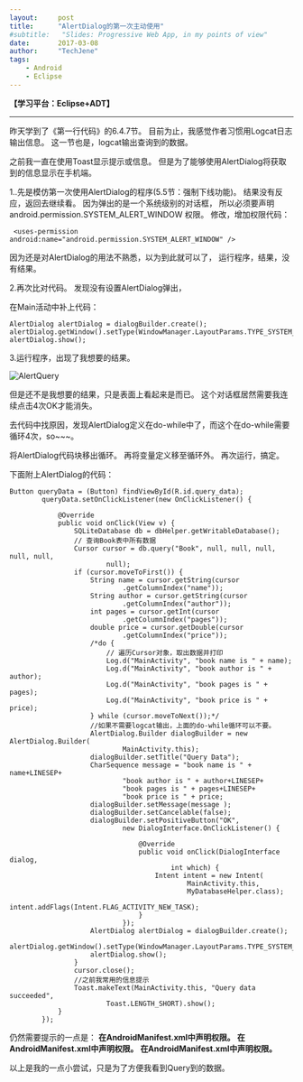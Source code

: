 ```yaml
---
layout:     post
title:      "AlertDialog的第一次主动使用"
#subtitle:   "Slides: Progressive Web App, in my points of view"
date:       2017-03-08
author:     "TechJene"
tags:
    - Android
    - Eclipse
---
```


**【学习平台：Eclipse+ADT】**

----------
昨天学到了《第一行代码》的6.4.7节。
目前为止，我感觉作者习惯用Logcat日志输出信息。
这一节也是，logcat输出查询到的数据。

之前我一直在使用Toast显示提示或信息。
但是为了能够使用AlertDialog将获取到的信息显示在手机端。

1..先是模仿第一次使用AlertDialog的程序(5.5节：强制下线功能)。
结果没有反应，返回去继续看。
因为弹出的是一个系统级别的对话框，
所以必须要声明android.permission.SYSTEM_ALERT_WINDOW 权限。
修改，增加权限代码：

```
 <uses-permission android:name="android.permission.SYSTEM_ALERT_WINDOW" />
```
因为还是对AlertDialog的用法不熟悉，以为到此就可以了，
运行程序，结果，没有结果。

2.再次比对代码。
发现没有设置AlertDialog弹出，

在Main活动中补上代码：
```
AlertDialog alertDialog = dialogBuilder.create();
alertDialog.getWindow().setType(WindowManager.LayoutParams.TYPE_SYSTEM_ALERT);
alertDialog.show();
```
3.运行程序，出现了我想要的结果。

![AlertQuery](http://img.blog.csdn.net/20161023110450724)

但是还不是我想要的结果，只是表面上看起来是而已。
这个对话框居然需要我连续点击4次OK才能消失。

去代码中找原因，发现AlertDialog定义在do-while中了，而这个在do-while需要循环4次，so~~~。

将AlertDialog代码块移出循环。
再将变量定义移至循环外。
再次运行，搞定。

下面附上AlertDialog的代码：

```
Button queryData = (Button) findViewById(R.id.query_data);
		queryData.setOnClickListener(new OnClickListener() {

			@Override
			public void onClick(View v) {
				SQLiteDatabase db = dbHelper.getWritableDatabase();
				// 查询Book表中所有数据
				Cursor cursor = db.query("Book", null, null, null, null, null,
						null);
				if (cursor.moveToFirst()) {
					String name = cursor.getString(cursor
							.getColumnIndex("name"));
					String author = cursor.getString(cursor
							.getColumnIndex("author"));
					int pages = cursor.getInt(cursor
							.getColumnIndex("pages"));
					double price = cursor.getDouble(cursor
							.getColumnIndex("price"));
					/*do {
						// 遍历Cursor对象，取出数据并打印
						Log.d("MainActivity", "book name is " + name);
						Log.d("MainActivity", "book author is " + author);
						Log.d("MainActivity", "book pages is " + pages);
						Log.d("MainActivity", "book price is " + price);
					} while (cursor.moveToNext());*/
					//如果不需要logcat输出，上面的do-while循环可以不要。
					AlertDialog.Builder dialogBuilder = new AlertDialog.Builder(
							MainActivity.this);
					dialogBuilder.setTitle("Query Data");
					CharSequence message = "book name is " + name+LINESEP+
							"book author is " + author+LINESEP+
							"book pages is " + pages+LINESEP+
							"book price is " + price;
					dialogBuilder.setMessage(message );
					dialogBuilder.setCancelable(false);
					dialogBuilder.setPositiveButton("OK",
							new DialogInterface.OnClickListener() {

								@Override
								public void onClick(DialogInterface dialog,
										int which) {
									Intent intent = new Intent(
											MainActivity.this,
											MyDatabaseHelper.class);
									intent.addFlags(Intent.FLAG_ACTIVITY_NEW_TASK);
								}
							});
					AlertDialog alertDialog = dialogBuilder.create();
					alertDialog.getWindow().setType(WindowManager.LayoutParams.TYPE_SYSTEM_ALERT);
					alertDialog.show();
				}
				cursor.close();
				//之前我常用的信息提示
				Toast.makeText(MainActivity.this, "Query data succeeded",
						Toast.LENGTH_SHORT).show();
			}
		});
```
仍然需要提示的一点是：
**在AndroidManifest.xml中声明权限。**
**在AndroidManifest.xml中声明权限。**
**在AndroidManifest.xml中声明权限。**

以上是我的一点小尝试，只是为了方便我看到Query到的数据。
